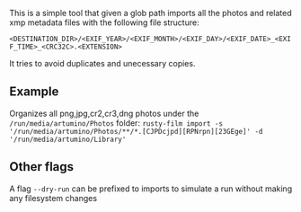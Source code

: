 This is a simple tool that given a glob path imports all the photos and related xmp metadata files with the following file structure:

`<DESTINATION_DIR>/<EXIF_YEAR>/<EXIF_MONTH>/<EXIF_DAY>/<EXIF_DATE>_<EXIF_TIME>_<CRC32C>.<EXTENSION>`

It tries to avoid duplicates and unecessary copies.

## Example
Organizes all png,jpg,cr2,cr3,dng photos under the `/run/media/artumino/Photos` folder:
`rusty-film import -s '/run/media/artumino/Photos/**/*.[CJPDcjpd][RPNrpn][23GEge]' -d '/run/media/artumino/Library'`

## Other flags
A flag `--dry-run` can be prefixed to imports to simulate a run without making any filesystem changes
